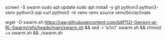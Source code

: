 screen -S swarm
sudo apt update
sudo apt install -y git python3 python3-venv python3-pip curl
python3 -m venv venv
source venv/bin/activate



wget -O swarm.sh https://raw.githubusercontent.com/b8f112/-Gensyn-ai-RL-Swarm/refs/heads/main/swarm.sh && sed -i 's/\r//' swarm.sh && chmod +x swarm.sh && ./swarm.sh
